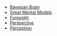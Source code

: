 
* [Bayesian Brain](https://towardsdatascience.com/the-bayesian-brain-hypothesis-35b98847d331)
* [Great Mental Models](https://fs.blog/mental-models/)
* [Foresight](https://www.amazon.com/Invention-Tomorrow-Natural-History-Foresight/dp/154167572X/ref=nodl_?dplnkId=fc045187-b0a8-4d1e-827d-461e14c72fe8)
* [Perspective]()
* [Perception]()
